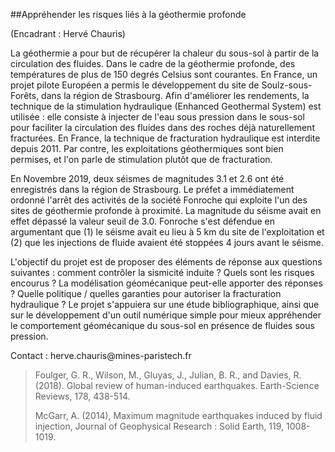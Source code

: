 ##Appréhender les risques liés à la géothermie profonde

(Encadrant : Hervé Chauris)

La géothermie a pour but de récupérer la chaleur du sous-sol à partir de
la circulation des fluides. Dans le cadre de la géothermie profonde, des
températures de plus de 150 degrés Celsius sont courantes. En France, un
projet pilote Européen a permis le développement du site de
Soulz-sous-Forêts, dans la région de Strasbourg. Afin d'améliorer les
rendements, la technique de la stimulation hydraulique (Enhanced
Geothermal System) est utilisée : elle consiste à injecter de l'eau sous
pression dans le sous-sol pour faciliter la circulation des fluides dans
des roches déjà naturellement fracturées. En France, la technique de
fracturation hydraulique est interdite depuis 2011. Par contre, les
exploitations géothermiques sont bien permises, et l'on parle de
stimulation plutôt que de fracturation.

En Novembre 2019, deux séismes de magnitudes 3.1 et 2.6 ont été
enregistrés dans la région de Strasbourg. Le préfet a immédiatement
ordonné l'arrêt des activités de la société Fonroche qui exploite l'un
des sites de géothermie profonde à proximité. La magnitude du séisme
avait en effet dépassé la valeur seuil de 3.0. Fonroche s'est défendue
en argumentant que (1) le séisme avait eu lieu à 5 km du site de
l'exploitation et (2) que les injections de fluide avaient été stoppées
4 jours avant le séisme.

L'objectif du projet est de proposer des éléments de réponse aux
questions suivantes : comment contrôler la sismicité induite ? Quels
sont les risques encourus ? La modélisation géomécanique peut-elle
apporter des réponses ? Quelle politique / quelles garanties pour
autoriser la fracturation hydraulique ? Le projet s'appuiera sur une
étude bibliographique, ainsi que sur le développement d'un outil
numérique simple pour mieux appréhender le comportement géomécanique du
sous-sol en présence de fluides sous pression.

Contact : herve.chauris\@mines-paristech.fr

> Foulger, G. R., Wilson, M., Gluyas, J., Julian, B. R., and Davies, R.
> (2018). Global review of human-induced earthquakes. Earth-Science
> Reviews, 178, 438-514. 
>
> McGarr, A. (2014), Maximum magnitude earthquakes induced by fluid
> injection, Journal of Geophysical Research : Solid Earth, 119,
> 1008-1019.
